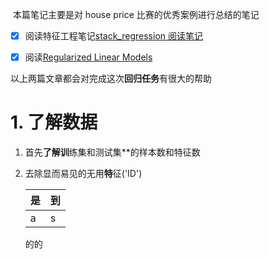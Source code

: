 
‌‌‌
本篇笔记主要是对 house price 比赛的优秀案例进行总结的笔记
- [x] 阅读特征工程笔记[stack_regression 阅读笔记](stack_regression%20阅读笔记.md)
- [x] 阅读[Regularized Linear Models](https://www.kaggle.com/apapiu/regularized-linear-models)


以上两篇文章都会对完成这次**回归任务**有很大的帮助



# 1. 了解数据
1. 首先**了解训**练集和测试集**的样本数和特征数
2. 去除显而易见的无用**特**征('ID')

	| 是  | 到  |
	| --- | --- |
	| a   | s   |
	
	的的